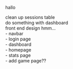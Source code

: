 hallo  
  
clean up sessions table  
do something with dashboard  
front end design hmm...  
    - navbar  
    - login page  
    - dashboard  
    - homepage  
    - stats page  
    - add game page??  